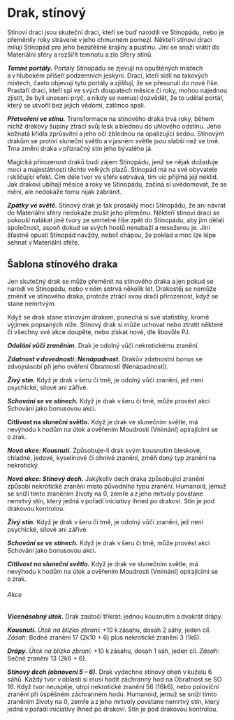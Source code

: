 # Drak, stínový
  
Stínoví draci jsou skuteční draci, kteří se buď narodili ve Stínopádu, nebo je přeměnily roky strávené v jeho chmurném pomezí. Někteří stínoví draci milují Stínopád pro jeho bezútěšné krajiny a pustinu. Jiní se snaží vrátit do Materiální sféry a rozšířit temnotu a zlo Sféry stínů.
  
***Temné portály.*** Portály Stínopádu se zjevují na opuštěných místech a v hlubokém příšeří podzemních jeskyní. Draci, kteří sídlí na takových místech, často objevují tyto portály a zjišťují, že se přesunuli do nové říše. Prastaří draci, kteří spí ve svých doupatech měsíce či roky, mohou najednou zjistit, že byli uneseni pryč, a nikdy se nemusí dozvědět, že to udělal portál, který se utvořil bez jejich vědomí, zatímco spali.
  
***Přetvoření ve stínu.*** Transformace na stínového draka trvá roky, během nichž drakovy šupiny ztrácí svůj lesk a blednou do uhlového odstínu. Jeho kožnatá křídla zprůsvitní a jeho oči zblednou na opalizující šedou. Stínovým drakům se protiví sluneční světlo a v jasném světle jsou slabší než ve tmě. Tma změní draka v přízračný stín jeho bývalého já.
  
Magická přirozenost draků budí zájem Stínopádu, jenž se nějak dožaduje moci a majestátnosti těchto velkých plazů. Stínopád má na své obyvatele i skličující efekt. Čím déle tvor ve sféře setrvává, tím víc přijímá její neklid. Jak drakovi ubíhají měsíce a roky ve Stínopádu, začíná si uvědomovat, že se mění, ale nedokáže tomu nijak zabránit.  
  
***Zpátky ve světě.*** Stínový drak je tak prosáklý mocí Stínopádu, že ani návrat do Materiální sféry nedokáže zrušit jeho přeměnu. Někteří stínoví draci se pokouší nalákat jiné tvory ze smrtelné říše zpět do Stínopádu, aby jim dělali společnost, aspoň dokud se svých hostů nenabaží a nesežerou je. Jiní šťastně opustí Stínopád navždy, neboť chápou, že poklad a moc lze lépe sehnat v Materiální sféře.
  
## Šablona stínového draka
  
Jen skutečný drak se může přeměnit na stínového draka a jen pokud se narodí ve Stínopádu, nebo v něm setrvá několik let. Drakostěj se nemůže změnit ve stínového draka, protože ztrácí svou dračí přirozenost, když se stane nemrtvým.
  
Když se drak stane stínovým drakem, ponechá si své statistiky, kromě výjimek popsaných níže. Stínový drak si může uchovat nebo ztratit některé či všechny své akce doupěte, nebo získat nové, dle libovůle PJ.
  
***Odolání vůči zraněním.*** Drak je odolný vůči nekrotickému zranění.
  
***Zdatnost v dovednosti: Nenápadnost.*** Drakův zdatnostní bonus se zdvojnásobí při jeho ověření Obratnosti (Nenápadnosti).
  
***Živý stín.*** Když je drak v šeru či tmě, je odolný vůči zranění, jež není psychické, silové ani zářivé.
  
***Schování se ve stínech.*** Když je drak v šeru či tmě, může provést akci Schování jako bonusovou akci.
  
**Citlivost na sluneční světlo.** Když je drak ve slunečním světle, má nevýhodu k hodům na útok a ověřením Moudrosti (Vnímání) opírajícími se o zrak.
  
***Nová akce: Kousnutí.*** Způsobuje-li drak svým kousnutím bleskové, chladné, jedové, kyselinové či ohnivé zranění, změň daný typ zranění na nekrotický.
  
***Nová akce: Stínový dech.*** Jakýkoliv dech draka způsobující zranění způsobí nekrotické zranění místo původního typu zranění. Humanoid, jemuž se sníží tímto zraněním životy na 0, zemře a z jeho mrtvoly povstane nemrtvý stín, který jedná v pořadí iniciativy ihned po drakovi. Stín je pod drakovou kontrolou.

<Monster 
    title="Mladý rudý stínový drak"
    subtitle="Velký drak, chaoticky zlý"
    armor-class="18 (přirozená zbroj)"
    hit-points="178 (17k10 + 85)"
    speed="8 sáhů, šplhání 8 sáhů, létání 16 sáhů"
    str="23 (+6)"
    dex="10 (+0)"
    con="21 (+5)"
    int="14 (+2)"
    wis="11 (+0)"
    cha="19 (+4)"
    saving-throws="Obr +4, Odl +9, Mdr +4, Cha +8"
    skills="Nenápadnost +8, Vnímání +8"
    damage-resistances="nekrotická"
    damage-immunities="ohnivá"
    senses="mimozrakové vnímání 6 sáhů, vidění ve tmě 24 sáhů, pasivní Vnímání 18"
    languages="dračí řeč, obecná řeč"
    challenge="13 (10 000 ZK)"
    >
  
***Živý stín.*** Když je drak v šeru či tmě, je odolný vůči zranění, jež není psychické, silové ani zářivé.
  
***Schování se ve stínech.*** Když je drak v šeru či tmě, může provést akci Schování jako bonusovou akci.
  
***Citlivost na sluneční světlo.*** Když je drak ve slunečním světle, má nevýhodu k hodům na útok a ověřením Moudrosti (Vnímání) opírajícími se o zrak.
  
###### Akce
  
***Vícenásobný útok.*** Drak zaútočí třikrát: jednou kousnutím a dvakrát drápy.
  
***Kousnutí.*** *Útok na blízko zbraní:* +10 k zásahu, dosah 2 sáhy, jeden cíl. *Zásah:* Bodné zranění 17 (2k10 + 6) plus nekrotické zranění 3 (1k6).
  
***Drápy.*** *Útok na blízko zbraní:* +10 k zásahu, dosah 1 sáh, jeden cíl. *Zásah:* Sečné zranění 13 (2k6 + 6).
  
***Stínový dech (obnovení 5 – 6).*** Drak vydechne stínový oheň v kuželu 6 sáhů. Každý tvor v oblasti si musí hodit záchranný hod na Obratnost se SO 18. Když tvor neuspěje, utrpí nekrotické zranění 56 (16k6), nebo poloviční zranění při úspěšném záchranném hodu. Humanoid, jemuž se sníží tímto zraněním životy na 0, zemře a z jeho mrtvoly povstane nemrtvý stín, který jedná v pořadí iniciativy ihned po drakovi. Stín je pod drakovou kontrolou.

</Monster>
